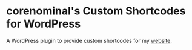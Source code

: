 # corenominal's Custom Shortcodes for WordPress

A WordPress plugin to provide custom shortcodes for my [website](https://corenominal.org).
